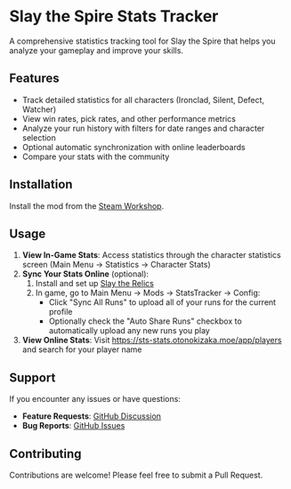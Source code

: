 # Slay the Spire Stats Tracker

A comprehensive statistics tracking tool for Slay the Spire that helps you analyze your gameplay and improve your skills.

## Features

- Track detailed statistics for all characters (Ironclad, Silent, Defect, Watcher)
- View win rates, pick rates, and other performance metrics
- Analyze your run history with filters for date ranges and character selection
- Optional automatic synchronization with online leaderboards
- Compare your stats with the community

## Installation

Install the mod from the [Steam Workshop](https://steamcommunity.com/sharedfiles/filedetails/?id=3177081814).

## Usage

1. **View In-Game Stats**: Access statistics through the character statistics screen (Main Menu → Statistics → Character Stats)
2. **Sync Your Stats Online** (optional):
   1. Install and set up [Slay the Relics](https://steamcommunity.com/sharedfiles/filedetails/?id=3048891690)
   2. In game, go to Main Menu → Mods → StatsTracker → Config:
      - Click "Sync All Runs" to upload all of your runs for the current profile
      - Optionally check the "Auto Share Runs" checkbox to automatically upload any new runs you play
3. **View Online Stats**: Visit <https://sts-stats.otonokizaka.moe/app/players> and search for your player name

## Support

If you encounter any issues or have questions:
- **Feature Requests**: [GitHub Discussion](https://github.com/MaT1g3R/sts-stat-tracker/discussions)
- **Bug Reports**: [GitHub Issues](https://github.com/MaT1g3R/sts-stat-tracker/issues)

## Contributing

Contributions are welcome! Please feel free to submit a Pull Request.
